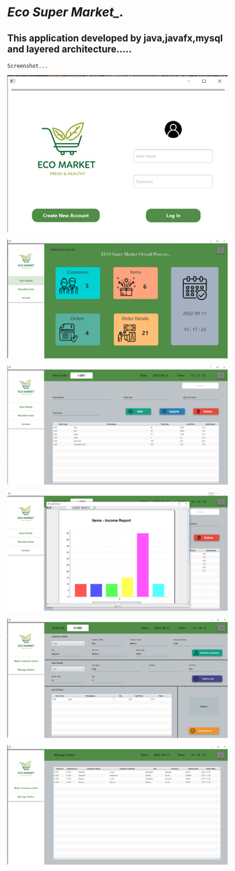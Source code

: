 # *Eco Super Market_.*

## This application developed by java,javafx,mysql and layered architecture.....
    
    Screenshot...
    
![image of ss](src/View/assets/images/Screenshot%20(397).png)

![image of ss](src/View/assets/images/Screenshot%20(440).png)

![image of ss](src/View/assets/images/Screenshot%20(441).png)

![image of ss](src/View/assets/images/Screenshot%20(442).png)

![image of ss](src/View/assets/images/Screenshot%20(443).png)

![image of ss](src/View/assets/images/Screenshot%20(444).png)